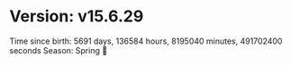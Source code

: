 # Version: v15.6.29
Time since birth: 5691 days, 136584 hours, 8195040 minutes, 491702400 seconds
Season: Spring 🌸
